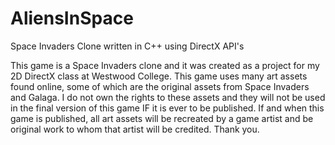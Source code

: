 # AliensInSpace
Space Invaders Clone written in C++ using DirectX API's

This game is a Space Invaders clone and it was created as a project for my 2D DirectX class at Westwood College.
This game uses many art assets found online, some of which are the original assets from Space Invaders and Galaga. I do not own
the rights to these assets and they will not be used in the final version of this game IF it is ever to be published. If and when this game is published, all art assets will be recreated by a game artist and be original work to whom that artist will be credited. Thank you.
